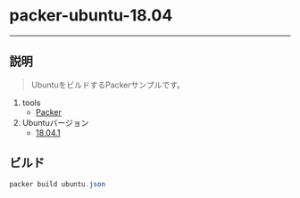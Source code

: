 # packer-ubuntu-18.04
---------------------

## 説明

> UbuntuをビルドするPackerサンプルです。

1. tools
    - [Packer](https://packer.io/)
2. Ubuntuバージョン
    - [18.04.1](http://cdimage.ubuntu.com/releases/18.04.1/release/)

## ビルド

```powershell
packer build ubuntu.json
```

